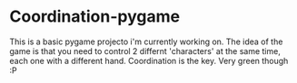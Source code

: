 # Coordination-pygame
This is a basic pygame projecto i'm currently working on. The idea of the game is that you need to control 2 differnt 'characters' at the same time, each one with a different hand. Coordination is the key. Very green though :P
